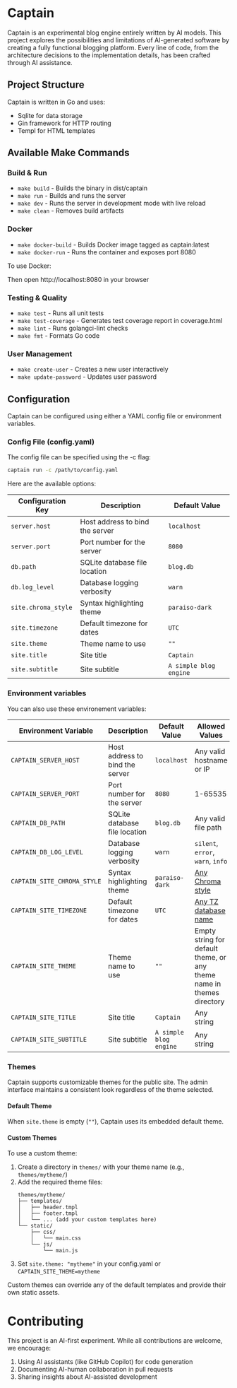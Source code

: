# Captain

Captain is an experimental blog engine entirely written by AI models. This project explores the possibilities and limitations of AI-generated software by creating a fully functional blogging platform. Every line of code, from the architecture decisions to the implementation details, has been crafted through AI assistance.

## Project Structure

Captain is written in Go and uses:
- Sqlite for data storage
- Gin framework for HTTP routing
- Templ for HTML templates

## Available Make Commands

### Build & Run
- `make build` - Builds the binary in dist/captain
- `make run` - Builds and runs the server
- `make dev` - Runs the server in development mode with live reload
- `make clean` - Removes build artifacts

### Docker
- `make docker-build` - Builds Docker image tagged as captain:latest
- `make docker-run` - Runs the container and exposes port 8080

To use Docker:

Then open http://localhost:8080 in your browser

### Testing & Quality
- `make test` - Runs all unit tests
- `make test-coverage` - Generates test coverage report in coverage.html
- `make lint` - Runs golangci-lint checks
- `make fmt` - Formats Go code

### User Management
- `make create-user` - Creates a new user interactively
- `make update-password` - Updates user password

## Configuration

Captain can be configured using either a YAML config file or environment variables.

### Config File (config.yaml)

The config file can be specified using the -c flag:

```sh
captain run -c /path/to/config.yaml
```

Here are the available options:

| Configuration Key       | Description                         | Default Value   |
|-------------------------|-------------------------------------|-----------------|
| `server.host`           | Host address to bind the server     | `localhost`     |
| `server.port`           | Port number for the server          | `8080`          |
| `db.path`               | SQLite database file location       | `blog.db`       |
| `db.log_level`          | Database logging verbosity          | `warn`          |
| `site.chroma_style`     | Syntax highlighting theme           | `paraiso-dark`  |
| `site.timezone`         | Default timezone for dates          | `UTC`           |
| `site.theme`            | Theme name to use                   | `""`            |
| `site.title`            | Site title                         | `Captain`       |
| `site.subtitle`         | Site subtitle                      | `A simple blog engine` |


### Environment variables

You can also use these environement variables:

| Environment Variable          | Description                      | Default Value   | Allowed Values                                                                         |
|-------------------------------|----------------------------------|-----------------|----------------------------------------------------------------------------------------|
| `CAPTAIN_SERVER_HOST`         | Host address to bind the server  | `localhost`     | Any valid hostname or IP                                                               |
| `CAPTAIN_SERVER_PORT`         | Port number for the server       | `8080`          | 1-65535                                                                                |
| `CAPTAIN_DB_PATH`             | SQLite database file location    | `blog.db`       | Any valid file path                                                                    |
| `CAPTAIN_DB_LOG_LEVEL`        | Database logging verbosity       | `warn`          | `silent`, `error`, `warn`, `info`                                                      |
| `CAPTAIN_SITE_CHROMA_STYLE`   | Syntax highlighting theme        | `paraiso-dark`  | [Any Chroma style](https://xyproto.github.io/splash/docs/)                             |
| `CAPTAIN_SITE_TIMEZONE`       | Default timezone for dates       | `UTC`           | [Any TZ database name](https://en.wikipedia.org/wiki/List_of_tz_database_time_zones)   |
| `CAPTAIN_SITE_THEME`          | Theme name to use                | `""`            | Empty string for default theme, or any theme name in themes directory                   |
| `CAPTAIN_SITE_TITLE`          | Site title                       | `Captain`       | Any string                                                                             |
| `CAPTAIN_SITE_SUBTITLE`       | Site subtitle                    | `A simple blog engine` | Any string                                                                      |

### Themes

Captain supports customizable themes for the public site. The admin interface maintains a consistent look regardless of the theme selected.

#### Default Theme
When `site.theme` is empty (`""`), Captain uses its embedded default theme.

#### Custom Themes
To use a custom theme:

1. Create a directory in `themes/` with your theme name (e.g., `themes/mytheme/`)
2. Add the required theme files:
   ```
   themes/mytheme/
   ├── templates/
   │   ├── header.tmpl
   │   ├── footer.tmpl
   │   └── ... (add your custom templates here)
   └── static/
       ├── css/
       │   └── main.css
       └── js/
           └── main.js
   ```
3. Set `site.theme: "mytheme"` in your config.yaml or `CAPTAIN_SITE_THEME=mytheme`

Custom themes can override any of the default templates and provide their own static assets.

# Contributing

This project is an AI-first experiment. While all contributions are welcome, we encourage:

1. Using AI assistants (like GitHub Copilot) for code generation
2. Documenting AI-human collaboration in pull requests
3. Sharing insights about AI-assisted development

